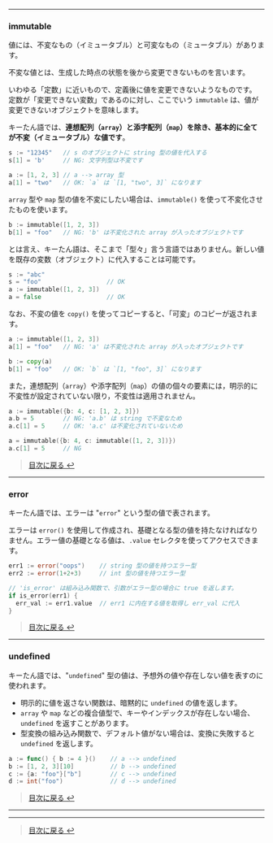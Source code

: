 
---

### immutable

値には、不変なもの（イミュータブル）と可変なもの（ミュータブル）があります。

不変な値とは、生成した時点の状態を後から変更できないものを言います。

いわゆる「定数」に近いもので、定義後に値を変更できないようなものです。
定数が「変更できない変数」であるのに対し、ここでいう `immutable` は、値が変更できないオブジェクトを意味します。

キーたん語では、**連想配列（`array`）と添字配列（`map`）を除き、基本的に全てが不変（イミュータブル）な値です**。

```go
s := "12345"   // s のオブジェクトに string 型の値を代入する
s[1] = 'b'     // NG: 文字列型は不変です

a := [1, 2, 3] // a --> array 型
a[1] = "two"   // OK: `a` は `[1, "two", 3]` になります
```

`array` 型や `map` 型の値を不変にしたい場合は、`immutable()` を使って不変化させたものを使います。

```go
b := immutable([1, 2, 3])
b[1] = "foo"   // NG: 'b' は不変化された array が入ったオブジェクトです
```

とは言え、キーたん語は、そこまで「型々」言う言語ではありません。新しい値を既存の変数（オブジェクト）に代入することは可能です。

```go
s := "abc"
s = "foo"                  // OK
a := immutable([1, 2, 3])
a = false                  // OK
```

なお、不変の値を `copy()` を使ってコピーすると、「可変」のコピーが返されます。

```go
a := immutable([1, 2, 3])
a[1] = "foo"   // NG: 'a' は不変化された array が入ったオブジェクトです

b := copy(a)
b[1] = "foo"   // OK: `b` は `[1, "foo", 3]` になります
```

また，連想配列（`array`）や添字配列（`map`）の値の個々の要素には，明示的に不変性が設定されていない限り，不変性は適用されません。

```go
a := immutable({b: 4, c: [1, 2, 3]})
a.b = 5        // NG: 'a.b' は string で不変なため
a.c[1] = 5     // OK: 'a.c' は不変化されていないため

a = immutable({b: 4, c: immutable([1, 2, 3])})
a.c[1] = 5     // NG
```

> [目次に戻る ↩️](../)

---

### error

キーたん語では、エラーは "`error`" という型の値で表されます。

エラーは `error()` を使用して作成され、基礎となる型の値を持たなければなりません。エラー値の基礎となる値は、`.value` セレクタを使ってアクセスできます。

```go
err1 := error("oops")    // string 型の値を持つエラー型
err2 := error(1+2+3)     // int 型の値を持つエラー型

// 'is_error' は組み込み関数で、引数がエラー型の場合に true を返します。
if is_error(err1) {
  err_val := err1.value  // err1 に内在する値を取得し err_val に代入
}
```

> [目次に戻る ↩️](../)

---

### undefined

キーたん語では、"`undefined`" 型の値は、予想外の値や存在しない値を表すのに使われます。

- 明示的に値を返さない関数は、暗黙的に `undefined` の値を返します。
- `array` や `map` などの複合値型で、キーやインデックスが存在しない場合、`undefined` を返すことがあります。
- 型変換の組み込み関数で、デフォルト値がない場合は、変換に失敗すると `undefined` を返します。

```go
a := func() { b := 4 }()    // a --> undefined
b := [1, 2, 3][10]          // b --> undefined
c := {a: "foo"}["b"]        // c --> undefined
d := int("foo")             // d --> undefined
```

> [目次に戻る ↩️](../)

---

---

> [目次に戻る ↩️](../)
